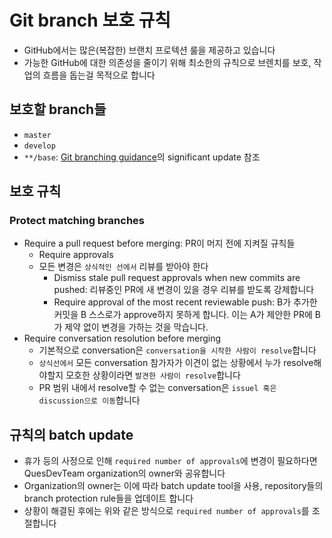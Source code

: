 # Git branch 보호 규칙
- GitHub에서는 많은(복잡한) 브랜치 프로텍션 룰을 제공하고 있습니다
- 가능한 GitHub에 대한 의존성을 줄이기 위해 최소한의 규칙으로 브렌치를 보호, 작업의 흐름을 돕는걸 목적으로 합니다

## 보호할 branch들
- `master`
- `develop`
- `**/base`: [Git branching guidance](https://github.com/QuesDevTeam/Git-Convention/tree/master/branch)의 significant update 참조

## 보호 규칙
### Protect matching branches
- Require a pull request before merging: PR이 머지 전에 지켜질 규칙들
  - Require approvals
  - 모든 변경은 `상식적인 선에서` 리뷰를 받아야 한다
    - Dismiss stale pull request approvals when new commits are pushed: 리뷰중인 PR에 새 변경이 있을 경우 리뷰를 받도록 강제합니다
    - Require approval of the most recent reviewable push: B가 추가한 커밋을 B 스스로가 approve하지 못하게 합니다. 이는 A가 제안한 PR에 B가 제약 없이 변경을 가하는 것을 막습니다.
- Require conversation resolution before merging
  - 기본적으로 conversation은 `conversation을 시작한 사람이 resolve`합니다
  - `상식선에서` 모든 conversation 참가자가 이견이 없는 상황에서 누가 resolve해야할지 모호한 상황이라면 `발견한 사람이 resolve`합니다
  - PR 범위 내에서 resolve할 수 없는 conversation은 `issuel 혹은 discussion으로 이동`합니다

## 규칙의 batch update
- 휴가 등의 사정으로 인해 `required number of approvals`에 변경이 필요하다면 QuesDevTeam organization의 owner와 공유합니다
- Organization의 owner는 이에 따라 batch update tool을 사용, repository들의 branch protection rule들을 업데이트 합니다
- 상황이 해결된 후에는 위와 같은 방식으로 `required number of approvals`를 조절합니다
